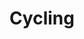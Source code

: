 ---
title: Cycling
description: 
image:

# Badge style
style:
    background: "#0073E6"
    color: "#fff"
---